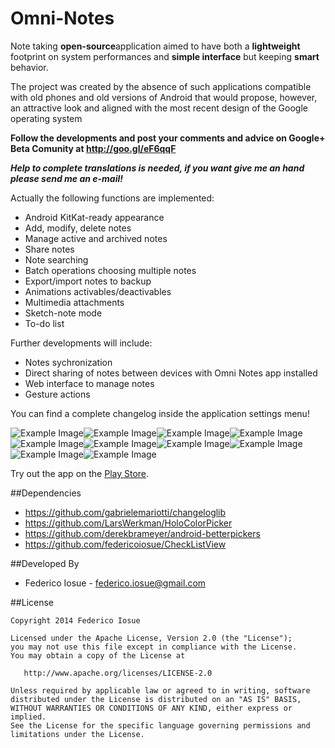 Omni-Notes
==========

Note taking <b>open-source</b>application aimed to have both a <b>lightweight</b> footprint on system performances and <b>simple interface</b> but keeping <b>smart</b> behavior.

The project was created by the absence of such applications compatible with old phones and old versions of Android that would propose, however, an attractive look and aligned with the most recent design of the Google operating system


**Follow the developments and post your comments and advice on Google+ Beta Comunity at http://goo.gl/eF6qqF**

***Help to complete translations is needed, if you want give me an hand please send me an e-mail!***

Actually the following functions are implemented:
* Android KitKat-ready appearance
* Add, modify, delete notes
* Manage active and archived notes
* Share notes
* Note searching
* Batch operations choosing multiple notes
* Export/import notes to backup
* Animations activables/deactivables
* Multimedia attachments
* Sketch-note mode
* To-do list

Further developments will include:
* Notes sychronization
* Direct sharing of notes between devices with Omni Notes app installed
* Web interface to manage notes
* Gesture actions

You can find a complete changelog inside the application settings menu!

![Example Image][2]![Example Image][3]![Example Image][4]![Example Image][5]![Example Image][6]![Example Image][7]![Example Image][8]![Example Image][9]![Example Image][10]![Example Image][11]

Try out the app on the [Play Store][1].


##Dependencies

* https://github.com/gabrielemariotti/changeloglib
* https://github.com/LarsWerkman/HoloColorPicker
* https://github.com/derekbrameyer/android-betterpickers
* https://github.com/federicoiosue/CheckListView


##Developed By


* Federico Iosue - <federico.iosue@gmail.com>



##License


    Copyright 2014 Federico Iosue

    Licensed under the Apache License, Version 2.0 (the "License");
    you may not use this file except in compliance with the License.
    You may obtain a copy of the License at

       http://www.apache.org/licenses/LICENSE-2.0

    Unless required by applicable law or agreed to in writing, software
    distributed under the License is distributed on an "AS IS" BASIS,
    WITHOUT WARRANTIES OR CONDITIONS OF ANY KIND, either express or implied.
    See the License for the specific language governing permissions and
    limitations under the License.





 [1]: https://play.google.com/store/apps/details?id=it.feio.android.omninotes
 [2]: https://lh5.ggpht.com/3amlxgjn4EYP1xO1kfCMZ2e98A__t9fFQ19H6YdvY6KJvY7RDTmxR5rtiTn8XXvu3Xj0=h300-rw
 [3]: https://lh5.ggpht.com/26qzKYsu6S2OF6neQo_sgvG5eXuy6FEik8JWi5Z2L9Yhwfz0OyXLt-G_mrqYAdJeEd0=h300-rw
 [4]: https://lh4.ggpht.com/75UAGfftYRb01iINDw2e35U-dG9X8jaq1xV7DWynKRt32Uo3hMOXnrE6Gcn7blIHkGg=h300-rw
 [5]: https://lh3.ggpht.com/Pk1mK5lE3Bx6mEixMxvyV0iJ8W73dyp9ooyc9YbRk4dCxA-qyHckpUFY6e3DpfNhnig=h300-rw
 [6]: https://lh5.ggpht.com/5BBLXnnuWKVntIPwlEjlqHxPJxxtaDhY7xKIZ4-yO6_FhbEIz6jpVEtTR8ci0dSTBPc=h300-rw
 [7]: https://lh5.ggpht.com/vk9RmttH_xUZI_Rg6Tkq36J3szuAH8YG1dOZDq-bRzBiwhVIU9D5WBUTREDZxsZ3o_A=h300-rw
 [8]: https://lh4.ggpht.com/Qc12ReK1l2ZkIj439_O_Cd_cICdkpsuKJfhrtVOFFEtkryAwZkk2KgmnA-j0aA8F3Q=h300-rw
 [9]: https://lh6.ggpht.com/OyKWEyJYDlSe0H96KWwwLnNmAazAGimvIXkjFW1D5i5RbdQISpDDUIATzy0bC3l7jnU=h300-rw
 [10]: https://lh6.ggpht.com/BMdEIYuyVPk58cTdBngR9E-S5VoDSohzU4ORaPb_mc-ijYtc60afBAcveAfLOhf0QA=h300-rw
 [11]: https://lh6.ggpht.com/dAi9-ce0CcNYRjlycNpKDFRAuTnReRCSZxLSQ_Q-Ue548_OhcBdy6RIQBhqRR1F5QGA=h300-rw
